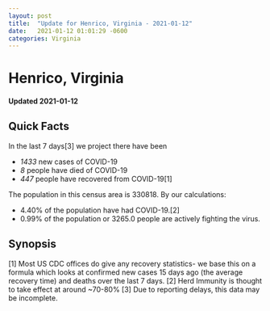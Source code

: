 ```yaml
---
layout: post
title:  "Update for Henrico, Virginia - 2021-01-12"
date:   2021-01-12 01:01:29 -0600
categories: Virginia
---
```


# Henrico, Virginia
#### Updated 2021-01-12

## Quick Facts

In the last 7 days[3] we project there have been
- *1433* new cases of COVID-19
- *8* people have died of COVID-19
- *447* people have recovered from COVID-19[1]

The population in this census area is 330818. By our calculations:
- 4.40% of the population have had COVID-19.[2]
- 0.99% of the population or 3265.0 people are actively fighting the virus.

## Synopsis




[1] Most US CDC offices do give any recovery statistics- we base this on a formula which looks at confirmed new cases
15 days ago (the average recovery time) and deaths over the last 7 days.
[2] Herd Immunity is thought to take effect at around ~70-80%
[3] Due to reporting delays, this data may be incomplete. 
    